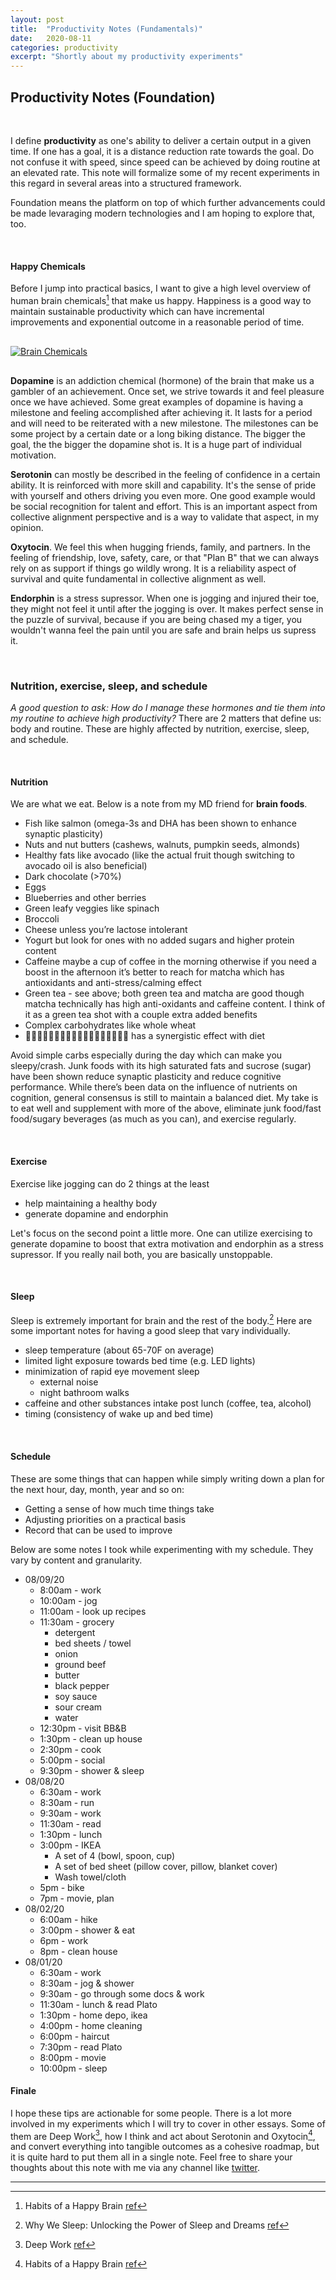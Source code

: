 ```yaml
---
layout: post
title:  "Productivity Notes (Fundamentals)"
date:   2020-08-11
categories: productivity
excerpt: "Shortly about my productivity experiments"
---
```


## <strong>Productivity Notes (Foundation)</strong>
<br />

I define **productivity** as one's ability to deliver a certain output in a given time. If one has a goal, it is a distance reduction rate towards the goal. Do not confuse it with speed, since speed can be achieved by doing routine at an elevated rate. This note will formalize some of my recent experiments in this regard in several areas into a structured framework.

Foundation means the platform on top of which further advancements could be made levaraging modern technologies and I am hoping to explore that, too.

<br/>

#### Happy Chemicals

Before I jump into practical basics, I want to give a high level overview of human brain chemicals[^1] that make us happy. Happiness is a good way to maintain sustainable productivity which can have incremental improvements and exponential outcome in a reasonable period of time.

<p class="embed-image-small" style="margin: 30px 0;">
  <a href="{{site.baseurl}}/assets/images/brain_chemicals.png" data-lightbox="BrainChemicals">
    <img src="{{site.baseurl}}/assets/images/brain_chemicals.png" alt="Brain Chemicals" />
  </a>
</p>

**Dopamine** is an addiction chemical (hormone) of the brain that make us a gambler of an achievement. Once set, we strive towards it and feel pleasure once we have achieved. Some great examples of dopamine is having a milestone and feeling accomplished after achieving it. It lasts for a period and will need to be reiterated with a new milestone. The milestones can be some project by a certain date or a long biking distance. The bigger the goal, the the bigger the dopamine shot is. It is a huge part of individual motivation.

**Serotonin** can mostly be described in the feeling of confidence in a certain ability. It is reinforced with more skill and capability. It's the sense of pride with yourself and others driving you even more. One good example would be social recognition for talent and effort. This is an important aspect from collective alignment perspective and is a way to validate that aspect, in my opinion.

**Oxytocin**. We feel this when hugging friends, family, and partners. In the feeling of friendship, love, safety, care, or that "Plan B" that we can always rely on as support if things go wildly wrong. It is a reliability aspect of survival and quite fundamental in collective alignment as well.

**Endorphin** is a stress supressor. When one is jogging and injured their toe, they might not feel it until after the jogging is over. It makes perfect sense in the puzzle of survival, because if you are being chased my a tiger, you wouldn't wanna feel the pain until you are safe and brain helps us supress it.

<br/>

### Nutrition, exercise, sleep, and schedule

<i>A good question to ask: How do I manage these hormones and tie them into my routine to achieve high productivity?</i> There are 2 matters that define us: body and routine. These are highly affected by nutrition, exercise, sleep, and schedule.

<br/>

#### Nutrition

We are what we eat. Below is a note from my MD friend for **brain foods**.

  - Fish like salmon (omega-3s and DHA has been shown to enhance synaptic plasticity)
  - Nuts and nut butters (cashews, walnuts, pumpkin seeds, almonds)
  - Healthy fats like avocado (like the actual fruit though switching to avocado oil is also beneficial)
  - Dark chocolate (>70%)
  - Eggs
  - Blueberries and other berries
  - Green leafy veggies like spinach
  - Broccoli
  - Cheese unless you’re lactose intolerant
  - Yogurt but look for ones with no added sugars and higher protein content
  - Caffeine maybe a cup of coffee in the morning otherwise if you need a boost in the afternoon it’s better to reach for matcha which has antioxidants and anti-stress/calming effect
  - Green tea - see above; both green tea and matcha are good though matcha technically has high anti-oxidants and caffeine content. I think of it as a green tea shot with a couple extra added benefits
  - Complex carbohydrates like whole wheat
  - 🤸🏻‍♂️⛹🏻‍♂️🏊🏻‍♂️🧗🏻‍♂️🚴🏻‍♂️🏃🏻‍♂️ has a synergistic effect with diet

Avoid simple carbs especially during the day which can make you sleepy/crash. Junk foods with its high saturated fats and sucrose (sugar) have been shown reduce synaptic plasticity and reduce cognitive performance. While there’s been data on the influence of nutrients on cognition, general consensus is still to maintain a balanced diet. My take is to eat well and supplement with more of the above, eliminate junk food/fast food/sugary beverages (as much as you can), and exercise regularly.

<br/>

#### Exercise

Exercise like jogging can do 2 things at the least
- help maintaining a healthy body
- generate dopamine and endorphin

Let's focus on the second point a little more. One can utilize exercising to generate dopamine to boost that extra motivation and endorphin as a stress supressor. If you really nail both, you are basically unstoppable.

<br/>

#### Sleep

Sleep is extremely important for brain and the rest of the body.[^2] Here are some important notes for having a good sleep that vary individually.
- sleep temperature (about 65-70F on average)
- limited light exposure towards bed time (e.g. LED lights)
- minimization of rapid eye movement sleep
  - external noise
  - night bathroom walks
- caffeine and other substances intake post lunch (coffee, tea, alcohol)
- timing (consistency of wake up and bed time)

<br/>

#### Schedule

These are some things that can happen while simply writing down a plan for the next hour, day, month, year and so on:
- Getting a sense of how much time things take
- Adjusting priorities on a practical basis
- Record that can be used to improve

Below are some notes I took while experimenting with my schedule. They vary by content and granularity.

- 08/09/20
  - 8:00am - work
  - 10:00am - jog
  - 11:00am - look up recipes
  - 11:30am - grocery
      - detergent
      - bed sheets / towel
      - onion
      - ground beef
      - butter
      - black pepper
      - soy sauce
      - sour cream
      - water
  - 12:30pm -  visit BB&B
  - 1:30pm - clean up house
  - 2:30pm - cook
  - 5:00pm - social
  - 9:30pm - shower & sleep
- 08/08/20
  - 6:30am - work
  - 8:30am - run
  - 9:30am - work
  - 11:30am - read
  - 1:30pm - lunch
  - 3:00pm - IKEA
      - A set of 4 (bowl, spoon, cup)
      - A set of bed sheet (pillow cover, pillow, blanket cover)
      - Wash towel/cloth
  - 5pm - bike
  - 7pm - movie, plan
- 08/02/20
  - 6:00am - hike
  - 3:00pm - shower & eat
  - 6pm - work
  - 8pm - clean house
- 08/01/20
  - 6:30am - work
  - 8:30am - jog & shower
  - 9:30am - go through some docs & work
  - 11:30am - lunch & read Plato
  - 1:30pm - home depo, ikea
  - 4:00pm - home cleaning
  - 6:00pm - haircut
  - 7:30pm - read Plato
  - 8:00pm - movie
  - 10:00pm - sleep

#### Finale

I hope these tips are actionable for some people. There is a lot more involved in my experiments which I will try to cover in other essays. Some of them are Deep Work[^3], how I think and act about Serotonin and Oxytocin[^1], and convert everything into tangible outcomes as a cohesive roadmap, but it is quite hard to put them all in a single note. Feel free to share your thoughts about this note with me via any channel like <a href="https://twitter.com/ilyushasays" target="_blank">twitter</a>.

[^1]: Habits of a Happy Brain [ref](https://www.goodreads.com/book/show/26618156-habits-of-a-happy-brain)
[^2]: Why We Sleep: Unlocking the Power of Sleep and Dreams [ref](https://www.goodreads.com/book/show/34466963-why-we-sleep)
[^3]: Deep Work [ref](https://www.goodreads.com/book/show/25744928-deep-work)

-----------------
